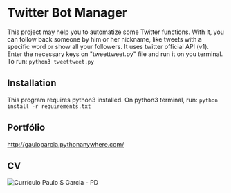 # Twitter Bot Manager
This project may help you to automatize some Twitter functions. With it, you can follow back someone by him or her nickname, like tweets with a specific word or show all your followers. It uses twitter official API (v1). Enter the necessary keys on "tweettweet.py" file and run it on you terminal. To run:
`python3 tweettweet.py`

## Installation
This program requires python3 installed. On python3 terminal, run: `python install -r requirements.txt`

## Portfólio
http://gauloparcia.pythonanywhere.com/

## CV

![Currículo Paulo S  Garcia - PD](https://user-images.githubusercontent.com/98903106/157282028-01627cda-4ee5-401f-a062-eb3f864d2707.jpg)

